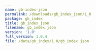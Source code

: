 ```yaml
---
name: gb-index-json
permalink: /downloads/gb_index_json/1_0
package: gb_index
title: gb_index_json
filename: gb_index.json
version: '1.0'
full_version: 1.0.4
file: /data/gb_index/1.0/gb_index.json
---
```

